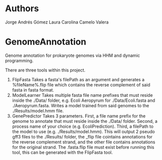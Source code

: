 
# Authors
Jorge Andrés Gómez 
Laura Carolina Camelo Valera

# GenomeAnnotation
Genome annotation for prokaryote genomes via HHM and dynamic programming.

There are three tools within this project.
1) FlipFasta
Takes a fasta's filePath as an argument and generates a %fileName%.flip file which contains the reverse complement of said fasta in fasta format.
2) ModelLearner
Takes multiple fasta file name prefixes that must reside inside the ./Data/ folder, e.g. Ecoli Aeropyrum for ./Data/Ecoli.fasta and ./Aeropyrum.fasta. Writes a model trained from said genomes to the ./Results/model.hmm file.
3) GenePredictor
Takes 3 parameters. First, a file name prefix for the genome to annotate that must reside inside the ./Data/ folder. Second, a process name of your choice (e.g. EcoliPrediction). Third, a filePath to the model to use (e.g. ./Results/model.hmm).
This will output 2 pseudo gff3 files to the ./Results/ folder, the _flip file cointains annotations for the reverse complement strand, and the other file contains annotations for the original strand.
The .fasta.flip file must exist before running this tool, this can be generated with the FlipFasta tool.
